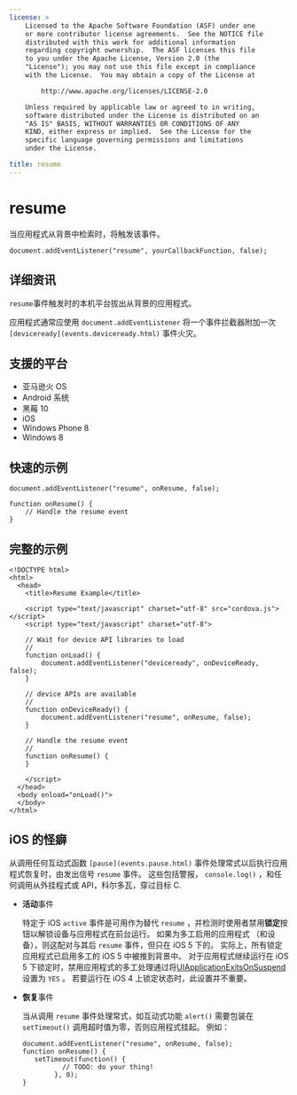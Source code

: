 ```yaml
---
license: >
    Licensed to the Apache Software Foundation (ASF) under one
    or more contributor license agreements.  See the NOTICE file
    distributed with this work for additional information
    regarding copyright ownership.  The ASF licenses this file
    to you under the Apache License, Version 2.0 (the
    "License"); you may not use this file except in compliance
    with the License.  You may obtain a copy of the License at

        http://www.apache.org/licenses/LICENSE-2.0

    Unless required by applicable law or agreed to in writing,
    software distributed under the License is distributed on an
    "AS IS" BASIS, WITHOUT WARRANTIES OR CONDITIONS OF ANY
    KIND, either express or implied.  See the License for the
    specific language governing permissions and limitations
    under the License.

title: resume
---
```


# resume

当应用程式从背景中检索时，将触发该事件。

    document.addEventListener("resume", yourCallbackFunction, false);
    

## 详细资讯

`resume`事件触发时的本机平台拔出从背景的应用程式。

应用程式通常应使用 `document.addEventListener` 将一个事件拦截器附加一次 `[deviceready](events.deviceready.html)` 事件火灾。

## 支援的平台

*   亚马逊火 OS
*   Android 系统
*   黑莓 10
*   iOS
*   Windows Phone 8
*   Windows 8

## 快速的示例

    document.addEventListener("resume", onResume, false);
    
    function onResume() {
        // Handle the resume event
    }
    

## 完整的示例

    <!DOCTYPE html>
    <html>
      <head>
        <title>Resume Example</title>
    
        <script type="text/javascript" charset="utf-8" src="cordova.js"></script>
        <script type="text/javascript" charset="utf-8">
    
        // Wait for device API libraries to load
        //
        function onLoad() {
            document.addEventListener("deviceready", onDeviceReady, false);
        }
    
        // device APIs are available
        //
        function onDeviceReady() {
            document.addEventListener("resume", onResume, false);
        }
    
        // Handle the resume event
        //
        function onResume() {
        }
    
        </script>
      </head>
      <body onload="onLoad()">
      </body>
    </html>
    

## iOS 的怪癖

从调用任何互动式函数 `[pause](events.pause.html)` 事件处理常式以后执行应用程式恢复时，由发出信号 `resume` 事件。 这些包括警报， `console.log()` ，和任何调用从外挂程式或 API，科尔多瓦，穿过目标 C.

*   **活动**事件
    
    特定于 iOS `active` 事件是可用作为替代 `resume` ，并检测时使用者禁用**锁定**按钮以解锁设备与应用程式在前台运行。 如果为多工启用的应用程式 （和设备），则这配对与其后 `resume` 事件，但只在 iOS 5 下的。 实际上，所有锁定应用程式已启用多工的 iOS 5 中被推到背景中。 对于应用程式继续运行在 iOS 5 下锁定时，禁用应用程式的多工处理通过将[UIApplicationExitsOnSuspend][1]设置为 `YES` 。 若要运行在 iOS 4 上锁定状态时，此设置并不重要。

*   **恢复**事件
    
    当从调用 `resume` 事件处理常式，如互动式功能 `alert()` 需要包装在 `setTimeout()` 调用超时值为零，否则应用程式挂起。 例如：
    
        document.addEventListener("resume", onResume, false);
        function onResume() {
           setTimeout(function() {
                  // TODO: do your thing!
                }, 0);
        }
        

 [1]: http://developer.apple.com/library/ios/#documentation/general/Reference/InfoPlistKeyReference/Articles/iPhoneOSKeys.html